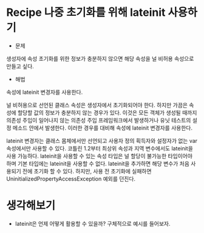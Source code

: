   # Recipe 나중 초기화를 위해 lateinit 사용하기
  
  
* 문제

생성자에 속성 초기화를 위한 정보가 충분하지 않으면 해당 속성을 널 비허용 속성으로 만들고 싶다.


* 해법

속성에 lateinit 변경자를 사용한다.


널 비허용으로 선언된 클래스 속성은 생성자에서 초기화되어야 한다. 하지만 가끔은 속성에 할당할 값의 정보가 충분하지 않는 경우가 있다. 이것은 모든 객체가 생성될 때까지 의존성 주입이
일어나지 않는 의존성 주입 프레임워크에서 발생하거나 유닛 테스트의 설정 메소드 안에서 발생한다. 이러한 경우를 대비해 속성에 lateinit 변경자를 사용한다.

lateinit 변경자는 클래스 몸체에서만 선언되고 사용자 정의 획득자와 설정자가 없는 var 속성에서만 사용할 수 있다. 코틀린 1.2부터 최상위 속성과 지역 변수에서도 lateinit을 사용 가능하다.
lateinit을 사용할 수 있는 속성 타입은 널 할당이 불가능한 타입이어야 하며 기본 타입에는 lateinit을 사용할 수 없다. lateinit을 추가하면 해당 변수가 처음 사용되기 전에 초기화 할 수 있다.
하지만, 사용 전 초기화에 실패하면 UninitializedPropertyAccessException 예외를 던진다.


# 생각해보기


* lateinit은 언제 어떻게 활용할 수 있을까? 구체적으로 예시를 들어보자.
